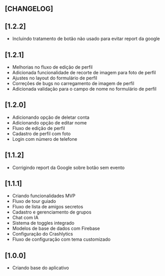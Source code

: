 ## [CHANGELOG]

## [1.2.2]
- Incluindo tratamento de botão não usado para evitar report da google

## [1.2.1]
- Melhorias no fluxo de edição de perfil
- Adicionada funcionalidade de recorte de imagem para foto de perfil
- Ajustes no layout do formulário de perfil
- Correções de bugs no carregamento de imagem de perfil
- Adicionada validação para o campo de nome no formulário de perfil

## [1.2.0]
- Adicionando opção de deletar conta
- Adicionando opção de editar nome
- Fluxo de edição de perfil
- Cadastro de perfil com foto
- Login com número de telefone

## [1.1.2]
- Corrigindo report da Google sobre botão sem evento

## [1.1.1]
- Criando funcionalidades MVP
- Fluxo de tour guiado
- Fluxo de lista de amigos secretos
- Cadastro e gerenciamento de grupos
- Chat com IA
- Sistema de toggles integrado
- Modelos de base de dados com Firebase
- Configuração do Crashlytics
- Fluxo de configuração com tema customizado

## [1.0.0]
- Criando base do aplicativo
